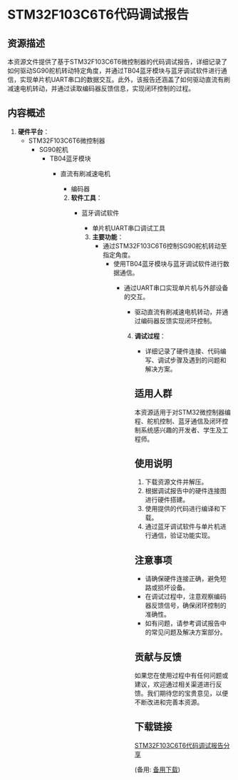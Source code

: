 # STM32F103C6T6代码调试报告

## 资源描述

本资源文件提供了基于STM32F103C6T6微控制器的代码调试报告，详细记录了如何驱动SG90舵机转动特定角度，并通过TB04蓝牙模块与蓝牙调试软件进行通信，实现单片机UART串口的数据交互。此外，该报告还涵盖了如何驱动直流有刷减速电机转动，并通过读取编码器反馈信息，实现闭环控制的过程。

## 内容概述

1. **硬件平台**：
   - STM32F103C6T6微控制器
      - SG90舵机
         - TB04蓝牙模块
            - 直流有刷减速电机
               - 编码器

               2. **软件工具**：
                  - 蓝牙调试软件
                     - 单片机UART串口调试工具

                     3. **主要功能**：
                        - 通过STM32F103C6T6控制SG90舵机转动至指定角度。
                           - 使用TB04蓝牙模块与蓝牙调试软件进行数据通信。
                              - 通过UART串口实现单片机与外部设备的交互。
                                 - 驱动直流有刷减速电机转动，并通过编码器反馈实现闭环控制。

                                 4. **调试过程**：
                                    - 详细记录了硬件连接、代码编写、调试步骤及遇到的问题和解决方案。

                                    ## 适用人群

                                    本资源适用于对STM32微控制器编程、舵机控制、蓝牙通信及闭环控制系统感兴趣的开发者、学生及工程师。

                                    ## 使用说明

                                    1. 下载资源文件并解压。
                                    2. 根据调试报告中的硬件连接图进行硬件搭建。
                                    3. 使用提供的代码进行编译和下载。
                                    4. 通过蓝牙调试软件与单片机进行通信，验证功能实现。

                                    ## 注意事项

                                    - 请确保硬件连接正确，避免短路或损坏设备。
                                    - 在调试过程中，注意观察编码器反馈信号，确保闭环控制的准确性。
                                    - 如有问题，请参考调试报告中的常见问题及解决方案部分。

                                    ## 贡献与反馈

                                    如果您在使用过程中有任何问题或建议，欢迎通过相关渠道进行反馈。我们期待您的宝贵意见，以便不断改进和完善本资源。

                                    ## 下载链接
                                    [STM32F103C6T6代码调试报告分享](https://pan.quark.cn/s/f9c5b1bf65f9) 

                                    (备用: [备用下载](https://pan.baidu.com/s/1OoHo4MX_jYvOT5BmGVlKOA?pwd=1234))

